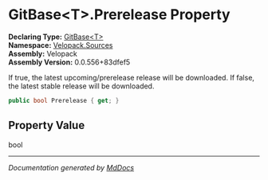 ﻿<!--  
  <auto-generated>   
    The contents of this file were generated by a tool.  
    Changes to this file may be list if the file is regenerated  
  </auto-generated>   
-->

# GitBase\<T\>.Prerelease Property

**Declaring Type:** [GitBase\<T\>](../index.md)  
**Namespace:** [Velopack.Sources](../../index.md)  
**Assembly:** Velopack  
**Assembly Version:** 0.0.556+83dfef5

If true, the latest upcoming\/prerelease release will be downloaded. If false, the latest  stable release will be downloaded.

```csharp
public bool Prerelease { get; }
```

## Property Value

bool

___

*Documentation generated by [MdDocs](https://github.com/ap0llo/mddocs)*
